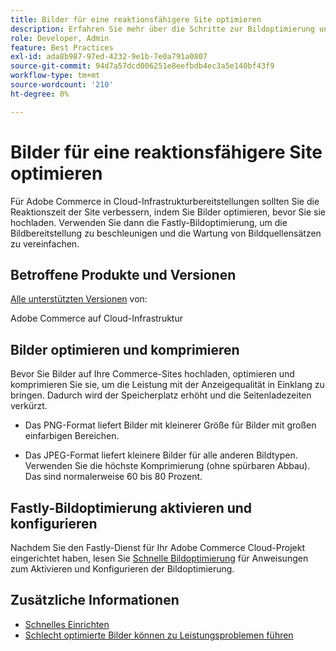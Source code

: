 ```yaml
---
title: Bilder für eine reaktionsfähigere Site optimieren
description: Erfahren Sie mehr über die Schritte zur Bildoptimierung und zur Verwendung der Fastly-Bildoptimierung zur Optimierung der Reaktionszeit auf Ihren Adobe Commerce-Sites.
role: Developer, Admin
feature: Best Practices
exl-id: ada8b987-97ed-4232-9e1b-7e0a791a0807
source-git-commit: 94d7a57dcd006251e8eefbdb4ec3a5e140bf43f9
workflow-type: tm+mt
source-wordcount: '210'
ht-degree: 0%

---
```


# Bilder für eine reaktionsfähigere Site optimieren

Für Adobe Commerce in Cloud-Infrastrukturbereitstellungen sollten Sie die Reaktionszeit der Site verbessern, indem Sie Bilder optimieren, bevor Sie sie hochladen. Verwenden Sie dann die Fastly-Bildoptimierung, um die Bildbereitstellung zu beschleunigen und die Wartung von Bildquellensätzen zu vereinfachen.

## Betroffene Produkte und Versionen

[Alle unterstützten Versionen](../../../release/versions.md) von:

Adobe Commerce auf Cloud-Infrastruktur


## Bilder optimieren und komprimieren

Bevor Sie Bilder auf Ihre Commerce-Sites hochladen, optimieren und komprimieren Sie sie, um die Leistung mit der Anzeigequalität in Einklang zu bringen. Dadurch wird der Speicherplatz erhöht und die Seitenladezeiten verkürzt.

- Das PNG-Format liefert Bilder mit kleinerer Größe für Bilder mit großen einfarbigen Bereichen.

- Das JPEG-Format liefert kleinere Bilder für alle anderen Bildtypen. Verwenden Sie die höchste Komprimierung (ohne spürbaren Abbau). Das sind normalerweise 60 bis 80 Prozent.

## Fastly-Bildoptimierung aktivieren und konfigurieren

Nachdem Sie den Fastly-Dienst für Ihr Adobe Commerce Cloud-Projekt eingerichtet haben, lesen Sie [Schnelle Bildoptimierung](https://devdocs.magento.com/cloud/cdn/fastly-image-optimization.html) für Anweisungen zum Aktivieren und Konfigurieren der Bildoptimierung.

## Zusätzliche Informationen

- [Schnelles Einrichten](https://devdocs.magento.com/cloud/cdn/configure-fastly.html)
- [Schlecht optimierte Bilder können zu Leistungsproblemen führen](https://experienceleague.adobe.com/docs/commerce-knowledge-base/kb/troubleshooting/miscellaneous/file-storage-low-specific-page-loads-are-slow.html)
